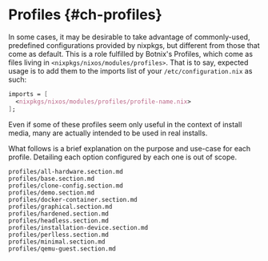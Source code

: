 # Profiles {#ch-profiles}

In some cases, it may be desirable to take advantage of commonly-used,
predefined configurations provided by nixpkgs, but different from those
that come as default. This is a role fulfilled by Botnix's Profiles,
which come as files living in `<nixpkgs/nixos/modules/profiles>`. That
is to say, expected usage is to add them to the imports list of your
`/etc/configuration.nix` as such:

```nix
imports = [
  <nixpkgs/nixos/modules/profiles/profile-name.nix>
];
```

Even if some of these profiles seem only useful in the context of
install media, many are actually intended to be used in real installs.

What follows is a brief explanation on the purpose and use-case for each
profile. Detailing each option configured by each one is out of scope.

```{=include=} sections
profiles/all-hardware.section.md
profiles/base.section.md
profiles/clone-config.section.md
profiles/demo.section.md
profiles/docker-container.section.md
profiles/graphical.section.md
profiles/hardened.section.md
profiles/headless.section.md
profiles/installation-device.section.md
profiles/perlless.section.md
profiles/minimal.section.md
profiles/qemu-guest.section.md
```
